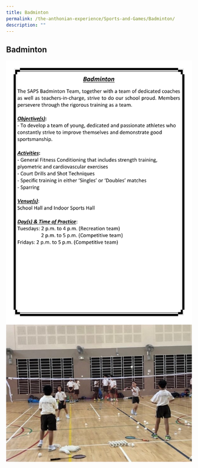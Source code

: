 ```yaml
---
title: Badminton
permalink: /the-anthonian-experience/Sports-and-Games/Badminton/
description: ""
---
```

## Badminton

![Badminton](/images/Badminton1.png)
![](/images/Badminton.png)
